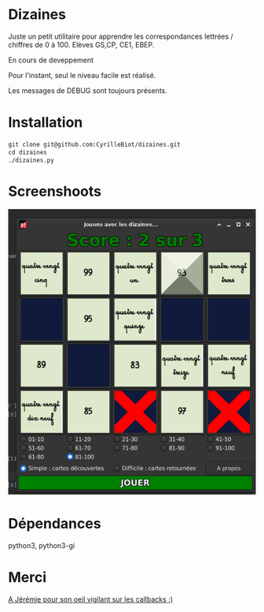 # Dizaines
Juste un petit utilitaire pour apprendre les correspondances lettrées / chiffres de 0 à 100.
Elèves GS,CP, CE1, EBEP.

En cours de deveppement

Pour l'instant, seul le niveau facile est réalisé.

Les messages de DEBUG sont toujours présents.

# Installation

```
git clone git@github.com:CyrilleBiot/dizaines.git
cd dizaines
./dizaines.py
```


# Screenshoots

![screenshoot](./screenshoot002.png)

# Dépendances
python3, python3-gi

# Merci
[A Jérémie pour son oeil vigilant sur les callbacks ;)](https://github.com/mothsART)
